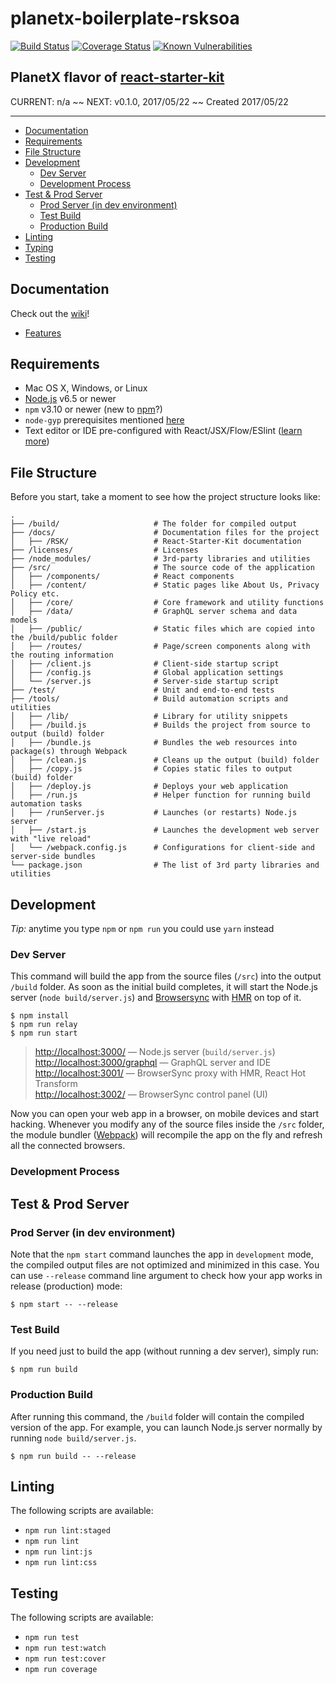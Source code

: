 planetx-boilerplate-rsksoa 
======

[![Build Status](https://travis-ci.org/Falieson/planetx-boilerplate-rsksoa.svg?branch=develop)](https://travis-ci.org/Falieson/planetx-boilerplate-rsksoa)
[![Coverage Status](https://coveralls.io/repos/github/Falieson/planetx-boilerplate-rsksoa/badge.svg?branch=develop)](https://coveralls.io/github/Falieson/planetx-boilerplate-rsksoa?branch=develop)
[![Known Vulnerabilities](https://snyk.io/test/github/Falieson/planetx-boilerplate-rsksoa/badge.svg)](https://snyk.io/test/github/Falieson/planetx-boilerplate-rsksoa)

PlanetX flavor of [react-starter-kit](https://github.com/kriasoft/react-starter-kit)
------

CURRENT: n/a ~~
NEXT: v0.1.0, 2017/05/22 ~~
Created 2017/05/22

---

<!-- TOC depthFrom:2 depthTo:3 orderedList:false updateOnSave:true withLinks:true -->

- [Documentation](#documentation)
- [Requirements](#requirements)
- [File Structure](#file-structure)
- [Development](#development)
  - [Dev Server](#dev-server)
  - [Development Process](#development-process)
- [Test & Prod Server](#test--prod-server)
  - [Prod Server (in dev environment)](#prod-server-in-dev-environment)
  - [Test Build](#test-build)
  - [Production Build](#production-build)
- [Linting](#linting)
- [Typing](#typing)
- [Testing](#testing)

<!-- /TOC -->

## Documentation

Check out the [wiki](https://github.com/Falieson/planetx-boilerplate-rsksoa/wiki)!<br />
- [Features](https://github.com/Falieson/planetx-boilerplate-rsksoa/wiki/Features)


## Requirements

  * Mac OS X, Windows, or Linux
  * [Node.js](https://nodejs.org/) v6.5 or newer
  * `npm` v3.10 or newer (new to [npm](https://docs.npmjs.com/)?)
  * `node-gyp` prerequisites mentioned [here](https://github.com/nodejs/node-gyp)
  * Text editor or IDE pre-configured with React/JSX/Flow/ESlint ([learn more](./docs/RSK/RSK_how-to-configure-text-editors.md))


## File Structure

Before you start, take a moment to see how the project structure looks like:

```
.
├── /build/                     # The folder for compiled output
├── /docs/                      # Documentation files for the project
│   ├── /RSK/                   # React-Starter-Kit documentation
├── /licenses/                  # Licenses
├── /node_modules/              # 3rd-party libraries and utilities
├── /src/                       # The source code of the application
│   ├── /components/            # React components
│   ├── /content/               # Static pages like About Us, Privacy Policy etc.
│   ├── /core/                  # Core framework and utility functions
│   ├── /data/                  # GraphQL server schema and data models
│   ├── /public/                # Static files which are copied into the /build/public folder
│   ├── /routes/                # Page/screen components along with the routing information
│   ├── /client.js              # Client-side startup script
│   ├── /config.js              # Global application settings
│   └── /server.js              # Server-side startup script
├── /test/                      # Unit and end-to-end tests
├── /tools/                     # Build automation scripts and utilities
│   ├── /lib/                   # Library for utility snippets
│   ├── /build.js               # Builds the project from source to output (build) folder
│   ├── /bundle.js              # Bundles the web resources into package(s) through Webpack
│   ├── /clean.js               # Cleans up the output (build) folder
│   ├── /copy.js                # Copies static files to output (build) folder
│   ├── /deploy.js              # Deploys your web application
│   ├── /run.js                 # Helper function for running build automation tasks
│   ├── /runServer.js           # Launches (or restarts) Node.js server
│   ├── /start.js               # Launches the development web server with "live reload"
│   └── /webpack.config.js      # Configurations for client-side and server-side bundles
└── package.json                # The list of 3rd party libraries and utilities
```

## Development

*Tip:* anytime you type `npm` or `npm run` you could use `yarn` instead <br />

### Dev Server
This command will build the app from the source files (`/src`) into the output
`/build` folder. As soon as the initial build completes, it will start the
Node.js server (`node build/server.js`) and [Browsersync](https://browsersync.io/)
with [HMR](https://webpack.github.io/docs/hot-module-replacement) on top of it.

```
$ npm install
$ npm run relay
$ npm run start
```

> [http://localhost:3000/](http://localhost:3000/) — Node.js server (`build/server.js`)<br>
> [http://localhost:3000/graphql](http://localhost:3000/graphql) — GraphQL server and IDE<br>
> [http://localhost:3001/](http://localhost:3001/) — BrowserSync proxy with HMR, React Hot Transform<br>
> [http://localhost:3002/](http://localhost:3002/) — BrowserSync control panel (UI)

Now you can open your web app in a browser, on mobile devices and start hacking. Whenever you modify any of the source files inside the `/src` folder, the module bundler ([Webpack](http://webpack.github.io/)) will recompile the app on the fly and refresh all the connected browsers.

### Development Process


## Test & Prod Server
### Prod Server (in dev environment)

Note that the `npm start` command launches the app in `development` mode, the compiled output files are not optimized and minimized in this case.
You can use `--release` command line argument to check how your app works in release (production) mode:

```shell
$ npm start -- --release
```

### Test Build

If you need just to build the app (without running a dev server), simply run:

```shell
$ npm run build
```

### Production Build

After running this command, the `/build` folder will contain the compiled
version of the app. For example, you can launch Node.js server normally by
running `node build/server.js`.

```shell
$ npm run build -- --release
```


## Linting

The following scripts are available:
- `npm run lint:staged`
- `npm run lint`
- `npm run lint:js`
- `npm run lint:css`
<!--
- `npm run lint:fix`   (or `npm run l`)
- `npm run lint:watch` (or `npm run lw`)
-->

<!--
##  Typing
- `npm run lint:fix`   (or `npm run l`)
- `npm run lint:watch` (or `npm run lw`)
- `npm run flow`       (or `npm run f`)
- `npm run flow:watch` (or `npm run fw`)

-->
## Testing

The following scripts are available:
- `npm run test`
- `npm run test:watch`
- `npm run test:cover`
- `npm run coverage`
